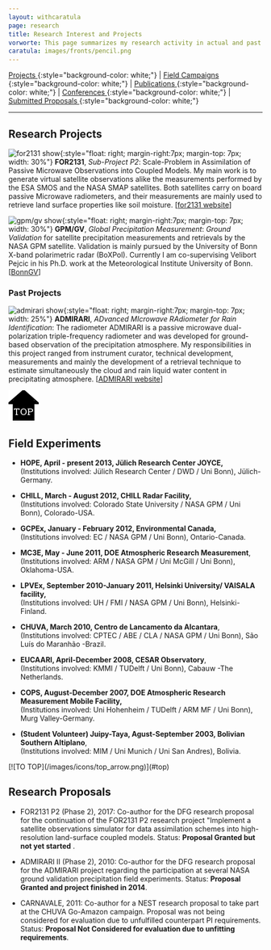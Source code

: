 ```yaml
---
layout: withcaratula
page: research
title: Research Interest and Projects
vorworte: This page summarizes my research activity in actual and past projects where I have been involved at.
caratula: images/fronts/pencil.png
---
```


[ Projects ](#research-projects){:style="background-color: white;"} |
[ Field Campaigns ](#field-experiments){:style="background-color: white;"} |
[ Publications ](publications){:style="background-color: white;"} |
[ Conferences ](conferences){:style="background-color: white;"} |
[ Submitted Proposals ](#research-proposals){:style="background-color: white;"}

***

## Research Projects ##
![for2131 show]({{site.baseurl}}/images/projects/TB_SMAPcube.png){:style="float: right; margin-right:7px; margin-top: 7px; width: 30%"}
**FOR2131**, *Sub-Project P2*: Scale-Problem in Assimilation of Passive Microwave Observations into Coupled Models.
My main work is to generate virtual satellite observations alike the measurements performed by the ESA SMOS and the NASA SMAP satellites. Both satellites carry on board passive Microwave radiometers, and their measurements are mainly used to retrieve land surface properties like soil moisture. [[for2131 website](http://www.for2131.de)]

![gpm/gv show]({{site.baseurl}}/images/projects/GPM_BoxPol_scheme.png){:style="float: right; margin-right:7px; margin-top: 7px; width: 30%"}
**GPM/GV**, *Global Precipitation Measurement*: _Ground Validation_ for satellite precipitation measurements and retrievals by the NASA GPM satellite. Validation is mainly pursued by the University of Bonn X-band polarimetric radar (BoXPol). Currently I am co-supervising Velibort Pejcic in his Ph.D. work at the Meteorological Institute University of Bonn. [[BonnGV](http://www2.meteo.uni-bonn.de/admirari/gpmgv)]

### Past Projects ###
![admirari show]({{site.baseurl}}/images/projects/admi_rad.png){:style="float: right; margin-right:7px; margin-top: 7px; width: 25%"}
**ADMIRARI**, *ADvanced MIcrowave RAdiometer for Rain Identification*: The radiometer ADMIRARI is a passive microwave dual-polarization triple-frequency radiometer and was developed for ground-based observation of the precipitation atmosphere. My responsibilities in this project ranged from instrument curator, technical development, measurements and mainly the development of a retrieval technique to estimate simultaneously the cloud and rain liquid water content in precipitating atmosphere. [[ADMIRARI website](http://www2.meteo.uni-bonn.de/admirari)]

[![TO TOP](/images/icons/top_arrow.png)](#top)

## Field Experiments ##
<ul><li>
<p class="discreet"><strong>HOPE, April - present 2013, Jülich Research Center JOYCE</strong><strong>,<br /></strong>(Institutions involved: Jülich Research Center / DWD / Uni Bonn), Jülich-Germany.</p>
</li><li>
<p class="discreet"><strong>CHILL, March - August 2012, CHILL Radar Facility</strong><strong>,<br /></strong>(Institutions involved: Colorado State University / NASA GPM / Uni Bonn), Colorado-USA.</p>
</li><li>
<p class="discreet"><strong>GCPEx, January - February 2012, Environmental Canada</strong><strong>,<br /></strong>(Institutions involved: EC / NASA GPM / Uni Bonn), Ontario-Canada.</p>
</li><li>
<p class="discreet"><strong>MC3E, May - June 2011, DOE Atmospheric Research Measurement</strong>,<br />(Institutions involved: ARM / NASA GPM / Uni McGill / Uni Bonn), Oklahoma-USA.</p>
</li><li>
<p class="discreet"><strong>LPVEx, September 2010-January 2011, Helsinki University/ VAISALA facility,</strong><br /> (Institutions involved: UH / FMI / NASA GPM / Uni Bonn), Helsinki-Finland.</p>
</li><li>
<p class="discreet"><strong>CHUVA, March 2010, Centro de Lancamento da Alcantara</strong>,<br />(Institutions involved: CPTEC / ABE / CLA / NASA GPM / Uni Bonn), São Luís do Maranhão -Brazil.</p>
</li><li>
<p class="discreet"><strong>EUCAARI, April-December 2008, CESAR Observatory</strong>,<br />(Institutions involved: KMMI / TUDelft / Uni Bonn), Cabauw -The Netherlands.</p>
</li><li>
<p class="discreet"><strong>COPS, August-December 2007, DOE Atmospheric Research Measurement Mobile Facility,</strong><br />(Institutions involved: Uni Hohenheim / TUDelft / ARM MF / Uni Bonn), Murg Valley-Germany.</p>
</li><li>
<p class="discreet"><strong>(Student Volunteer) Juipy-Taya, Agust-September 2003, Bolivian Southern Altiplano</strong>,<br />(Institutions involved: MIM / Uni Munich / Uni San Andres), Bolivia.</p>
</li></ul>
[![TO TOP](/images/icons/top_arrow.png)](#top)

## Research Proposals ##
* FOR2131 P2 (Phase 2), 2017: Co-author for the DFG research proposal for the continuation of the FOR2131 P2 research project "Implement a satellite observations simulator for data assimilation schemes into high-resolution land-surface coupled models. Status: __Proposal Granted but not yet started__ .

* ADMIRARI II (Phase 2), 2010: Co-author for the DFG research proposal for the ADMIRARI project regarding the participation at several NASA ground validation precipitation field experiments. Status: __Proposal Granted and project finished in 2014__.

* CARNAVALE, 2011: Co-author for a NEST research proposal to take part at the CHUVA Go-Amazon campaign. Proposal was not being considered for evaluation due to unfulfilled counterpart PI requirements. Status: __Proposal Not Considered for evaluation due to unfitting requirements__.
